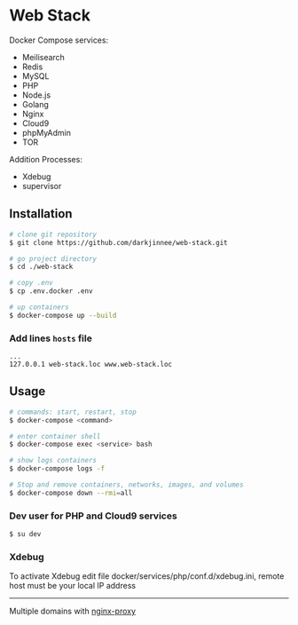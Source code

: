 # Web Stack
Docker Compose services:
- Meilisearch
- Redis
- MySQL
- PHP
- Node.js
- Golang
- Nginx
- Cloud9
- phpMyAdmin
- TOR

Addition Processes:
- Xdebug
- supervisor

## Installation
```bash
# clone git repository
$ git clone https://github.com/darkjinnee/web-stack.git

# go project directory
$ cd ./web-stack

# copy .env
$ cp .env.docker .env

# up containers
$ docker-compose up --build
```

### Add lines `hosts` file
```text
...
127.0.0.1 web-stack.loc www.web-stack.loc
```

## Usage
```bash
# commands: start, restart, stop
$ docker-compose <command>

# enter container shell
$ docker-compose exec <service> bash

# show logs containers
$ docker-compose logs -f

# Stop and remove containers, networks, images, and volumes
$ docker-compose down --rmi=all
```

### Dev user for PHP and Cloud9 services
```bash
$ su dev
```

### Xdebug
To activate Xdebug edit file docker/services/php/conf.d/xdebug.ini, remote host must be your local IP address
***
Multiple domains with [nginx-proxy](https://github.com/nginx-proxy/nginx-proxy "nginx-proxy")
